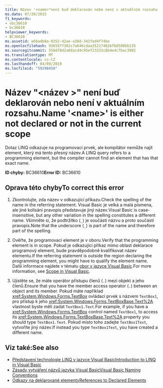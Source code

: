 ```yaml
---
title: Název '<name>"není buď deklarován nebo není v aktuálním rozsahu.
ms.date: 07/20/2015
f1_keywords:
- vbc36610
- bc36610
helpviewer_keywords:
- BC36610
ms.assetid: e66a4b8a-9252-42ae-a30d-341fad4f74be
ms.openlocfilehash: 936597f302c7a646cdaa35217482bfb8500bb135
ms.sourcegitcommit: 558d78d2a68acd4c95ef23231c8b4e4c7bac3902
ms.translationtype: MT
ms.contentlocale: cs-CZ
ms.lasthandoff: 04/09/2019
ms.locfileid: "59298458"
---
```

# <a name="name-name-is-either-not-declared-or-not-in-the-current-scope"></a><span data-ttu-id="45789-102">Název "\<název >" není buď deklarován nebo není v aktuálním rozsahu.</span><span class="sxs-lookup"><span data-stu-id="45789-102">Name '\<name>' is either not declared or not in the current scope</span></span>
<span data-ttu-id="45789-103">Dotaz LINQ odkazuje na programovací prvek, ale kompilátor nemůže najít element, který má tento přesný název.</span><span class="sxs-lookup"><span data-stu-id="45789-103">A LINQ query refers to a programming element, but the compiler cannot find an element that has that exact name.</span></span>  
  
 <span data-ttu-id="45789-104">**ID chyby:** BC36610</span><span class="sxs-lookup"><span data-stu-id="45789-104">**Error ID:** BC36610</span></span>  
  
## <a name="to-correct-this-error"></a><span data-ttu-id="45789-105">Oprava této chyby</span><span class="sxs-lookup"><span data-stu-id="45789-105">To correct this error</span></span>  
  
1. <span data-ttu-id="45789-106">Zkontrolujte, zda název v odkazující příkazu.</span><span class="sxs-lookup"><span data-stu-id="45789-106">Check the spelling of the name in the referring statement.</span></span> <span data-ttu-id="45789-107">Visual Basic je velká a malá písmena, ale jiné kolísání pravopis představuje jiný název.</span><span class="sxs-lookup"><span data-stu-id="45789-107">Visual Basic is case-insensitive, but any other variation in the spelling constitutes a different name.</span></span> <span data-ttu-id="45789-108">Všimněte si, že podtržítko (`_`) je součástí názvu a proto součástí pravopis.</span><span class="sxs-lookup"><span data-stu-id="45789-108">Note that the underscore (`_`) is part of the name and therefore part of the spelling.</span></span>  
  
2. <span data-ttu-id="45789-109">Ověřte, že programovací element je v oboru.</span><span class="sxs-lookup"><span data-stu-id="45789-109">Verify that the programming element is in scope.</span></span> <span data-ttu-id="45789-110">Pokud je odkazující příkaz mimo oblast deklarace programový element, bude pravděpodobně kvalifikovat název elementu.</span><span class="sxs-lookup"><span data-stu-id="45789-110">If the referring statement is outside the region declaring the programming element, you might have to qualify the element name.</span></span> <span data-ttu-id="45789-111">Další informace najdete v tématu [obor v jazyce Visual Basic](../../visual-basic/programming-guide/language-features/declared-elements/scope.md).</span><span class="sxs-lookup"><span data-stu-id="45789-111">For more information, see [Scope in Visual Basic](../../visual-basic/programming-guide/language-features/declared-elements/scope.md).</span></span>  
  
3. <span data-ttu-id="45789-112">Ujistěte se, že máte operátor přístupu členů (`.`) mezi objekt a jeho členů.</span><span class="sxs-lookup"><span data-stu-id="45789-112">Ensure that you have the member access operator (`.`) between an object and its member.</span></span> <span data-ttu-id="45789-113">Pokud máte například <xref:System.Windows.Forms.TextBox> ovládací prvek s názvem `TextBox1`, pro přístup k jeho <xref:System.Windows.Forms.TextBoxBase.Text%2A> vlastnost byste měli zadat `TextBox1.Text`.</span><span class="sxs-lookup"><span data-stu-id="45789-113">For example, if you have a <xref:System.Windows.Forms.TextBox> control named `TextBox1`, to access its <xref:System.Windows.Forms.TextBoxBase.Text%2A> property you should type `TextBox1.Text`.</span></span> <span data-ttu-id="45789-114">Pokud místo toho zadejte `TextBox1Text`, vytvoříte jiný název.</span><span class="sxs-lookup"><span data-stu-id="45789-114">If instead you type `TextBox1Text`, you have created a different name.</span></span>  
  
## <a name="see-also"></a><span data-ttu-id="45789-115">Viz také:</span><span class="sxs-lookup"><span data-stu-id="45789-115">See also</span></span>

- [<span data-ttu-id="45789-116">Představení technologie LINQ v jazyce Visual Basic</span><span class="sxs-lookup"><span data-stu-id="45789-116">Introduction to LINQ in Visual Basic</span></span>](../../visual-basic/programming-guide/language-features/linq/introduction-to-linq.md)
- [<span data-ttu-id="45789-117">Zásady vytváření názvů jazyka Visual Basic</span><span class="sxs-lookup"><span data-stu-id="45789-117">Visual Basic Naming Conventions</span></span>](../../visual-basic/programming-guide/program-structure/naming-conventions.md)
- [<span data-ttu-id="45789-118">Odkazy na deklarované elementy</span><span class="sxs-lookup"><span data-stu-id="45789-118">References to Declared Elements</span></span>](../../visual-basic/programming-guide/language-features/declared-elements/references-to-declared-elements.md)
